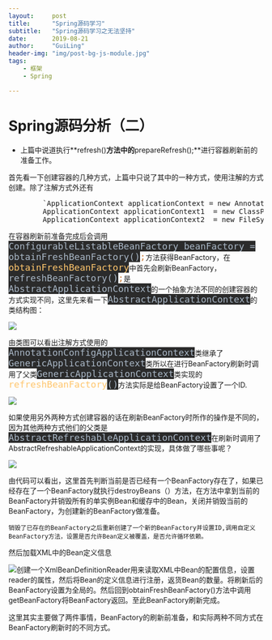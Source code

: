```yaml
---
layout:     post
title:      "Spring源码学习"
subtitle:   "Spring源码学习之无法坚持"
date:       2019-08-21
author:     "GuiLing"
header-img: "img/post-bg-js-module.jpg"
tags:
    - 框架
    - Spring

---
```


# Spring源码分析（二）

*   上篇中说道执行**refresh()**方法中的**prepareRefresh();**进行容器刷新前的准备工作。

首先看一下创建容器的几种方式，上篇中只说了其中的一种方式，使用注解的方式创建。除了注解方式外还有

<pre>        `ApplicationContext applicationContext = new AnnotationConfigApplicationContext(MainConfig.class);
        ApplicationContext applicationContext1  = new ClassPathXmlApplicationContext("");
        ApplicationContext applicationContext2  = new FileSystemXmlApplicationContext("");`  
</pre>

在容器刷新前准备完成后会调用<span style="background-color: rgb(43, 43, 43); color: rgb(169, 183, 198); font-family: &quot;DejaVu Sans Mono&quot;; font-size: 13.5pt;">ConfigurableListableBeanFactory beanFactory = obtainFreshBeanFactory()</span><font color="#cc7832" face="DejaVu Sans Mono"><span style="font-size: 13.5pt;">;</span></font>方法获得BeanFactory，在<span style="color: rgb(255, 198, 109); background-color: rgb(43, 43, 43); font-family: &quot;DejaVu Sans Mono&quot;; font-size: 13.5pt;">obtainFreshBeanFactory</span>中首先会刷新BeanFactory，<span style="background-color: rgb(43, 43, 43); color: rgb(169, 183, 198); font-family: &quot;DejaVu Sans Mono&quot;; font-size: 13.5pt;">refreshBeanFactory()</span><span style="font-family: &quot;DejaVu Sans Mono&quot;; font-size: 13.5pt; color: rgb(204, 120, 50);">;</span>是<span style="background-color: rgb(43, 43, 43); color: rgb(169, 183, 198); font-family: &quot;DejaVu Sans Mono&quot;; font-size: 13.5pt;">AbstractApplicationContext</span>的一个抽象方法不同的创建容器的方式实现不同，这里先来看一下<span style="background-color: rgb(43, 43, 43); color: rgb(169, 183, 198); font-family: &quot;DejaVu Sans Mono&quot;; font-size: 13.5pt;">AbstractApplicationContext</span>的类结构图：

![](/image/2018/12/ripj80slkaiatqu727jlkatu47.png)

由类图可以看出注解方式使用的<span style="background-color: rgb(43, 43, 43); color: rgb(169, 183, 198); font-family: &quot;DejaVu Sans Mono&quot;; font-size: 13.5pt;">AnnotationConfigApplicationContext</span>类继承了<span style="background-color: rgb(43, 43, 43); color: rgb(169, 183, 198); font-family: &quot;DejaVu Sans Mono&quot;; font-size: 13.5pt;">GenericApplicationContext</span>类所以在进行BeanFactory刷新时调用了父类<span style="background-color: rgb(43, 43, 43); color: rgb(169, 183, 198); font-family: &quot;DejaVu Sans Mono&quot;; font-size: 13.5pt;">GenericApplicationContext</span>类实现的<span style="font-family: &quot;DejaVu Sans Mono&quot;; font-size: 13.5pt; color: rgb(255, 198, 109);">refreshBeanFactory</span><span style="background-color: rgb(43, 43, 43); color: rgb(169, 183, 198); font-family: &quot;DejaVu Sans Mono&quot;; font-size: 13.5pt;">()</span>方法实际是给BeanFactory设置了一个ID.

![](/image/2018/12/oerlgkghkagpjoips2nafni7bh.png)

如果使用另外两种方式创建容器的话在刷新BeanFactory时所作的操作是不同的，因为其他两种方式他们的父类是<span style="background-color: rgb(43, 43, 43); color: rgb(169, 183, 198); font-family: &quot;DejaVu Sans Mono&quot;; font-size: 13.5pt;">AbstractRefreshableApplicationContext</span>在刷新时调用了AbstractRefreshableApplicationContext的实现，具体做了哪些事呢？

![](/image/2018/12/sdp56v79deipir15ehtgt2gu0v.png)

由代码可以看出，这里首先判断当前是否已经有一个BeanFactory存在了，如果已经存在了一个BeanFactory就执行destroyBeans（）方法，在方法中拿到当前的BeanFactory并销毁所有的单实例Bean和缓存中的Bean，关闭并销毁当前的BeanFactory，为创建新的BeanFactory做准备。

    销毁了已存在的BeanFactory之后重新创建了一个新的BeanFactory并设置ID,调用自定义BeanFactory方法，设置是否允许Bean定义被覆盖，是否允许循环依赖。

然后加载XML中的Bean定义信息

![](/image/2018/12/63fml1bvg6g8grm4qk00q5ishq.png)创建一个XmlBeanDefinitionReader用来读取XML中Bean的配置信息，设置reader的属性，然后将Bean的定义信息进行注册，返货Bean的数量。将刷新后的BeanFactory设置为全局的。然后回到obtainFreshBeanFactory()方法中调用getBeanFactory将BeanFactory返回。至此BeanFactory刷新完成。

这里其实主要做了两件事情，BeanFactory的刷新前准备，和实际两种不同方式在BeanFactory刷新时的不同方式。